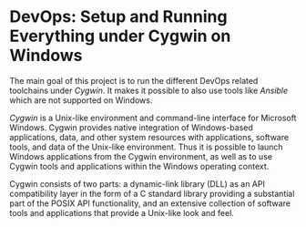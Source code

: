 # DevOps: Setup and Running Everything under Cygwin on Windows

The main goal of this project is to run the different DevOps related toolchains
under *Cygwin*. It makes it possible to also use tools like *Ansible* which are not
supported on Windows.

*Cygwin* is a Unix-like environment and command-line interface for Microsoft
Windows. Cygwin provides native integration of Windows-based applications, data,
and other system resources with applications, software tools, and data of the
Unix-like environment. Thus it is possible to launch Windows applications from
the Cygwin environment, as well as to use Cygwin tools and applications within
the Windows operating context.

Cygwin consists of two parts: a dynamic-link library (DLL) as an API
compatibility layer in the form of a C standard library providing a substantial
part of the POSIX API functionality, and an extensive collection of software
tools and applications that provide a Unix-like look and feel.
